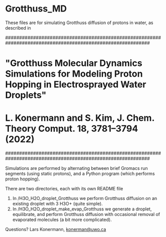 # Grotthuss_MD

These files are for simulating Grotthuss diffusion of protons in water, as described in

############################################################################################################
# "Grotthuss Molecular Dynamics Simulations for Modeling Proton Hopping in Electrosprayed Water Droplets"  #
# L. Konermann and S. Kim, J. Chem. Theory Comput. 18, 3781–3794 (2022)                                    #
############################################################################################################

Simulations are performed by alternating between brief Gromacs run segments (using static protons), and a 
Python program (which performs proton hopping).

There are two directories, each with its own README file
1. In /H3O_H2O_droplet_Grotthuss we perform Grotthuss diffusion on an existing droplet with 3 H3O+ (quite simple).
2. In /H3O_H2O_droplet_make_evap_Grotthuss we generate a droplet, equilibrate, and perform Grotthuss diffusion
   with occasional removal of evaporated molecules (a bit more complicated).

Questions?
Lars Konermann, konerman@uwo.ca
